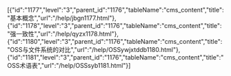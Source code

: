 [{"id":"1177","level":"3","parent_id":"1176","tableName":"cms_content","title":"基本概念","url":"/help/jbgn1177.html"},{"id":"1178","level":"3","parent_id":"1176","tableName":"cms_content","title":"强一致性","url":"/help/qyzx1178.html"},{"id":"1180","level":"3","parent_id":"1176","tableName":"cms_content","title":"OSS与文件系统的对比","url":"/help/OSSywjxtddb1180.html"},{"id":"1181","level":"3","parent_id":"1176","tableName":"cms_content","title":"OSS术语表","url":"/help/OSSsyb1181.html"}]